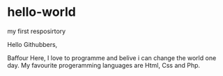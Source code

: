 # hello-world
my first resposirtory

Hello Githubbers,

Baffour Here, I love to programme and belive i can change the world one day.
My favourite progeramming languages are Html, Css and Php.
